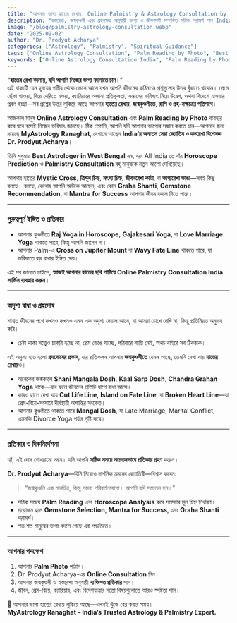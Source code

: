 ```yaml
---
title: "আপনার ভাগ্য হাতের রেখায়: Online Palmistry & Astrology Consultation by Dr. Prodyut Acharya"
description: "হস্তরেখা, জন্মকুণ্ডলী এবং গ্রহনক্ষত্র অনুযায়ী ভাগ্য ও জীবনসঙ্গী সম্পর্কিত সঠিক পরামর্শ পান India-এর প্রখ্যাত জ্যোতিষী ও হস্তরেখা বিশেষজ্ঞ Dr. Prodyut Acharya থেকে। Online Astrology & Palm Reading India, Best Astrologer in West Bengal, Expert Palmist, Gemstone Recommendation।"
image: "/blog/palmistry-astrology-consultation.webp"
date: "2025-09-02"
author: "Dr. Prodyut Acharya"
categories: ["Astrology", "Palmistry", "Spiritual Guidance"]
tags: ["Online Astrology Consultation", "Palm Reading by Photo", "Best Astrologer West Bengal", "Expert Palmist", "Gemstone Recommendation", "Horoscope Prediction", "Love Marriage Yoga", "Raj Yoga in Horoscope"]
keywords: ["Online Astrology Consultation India", "Palm Reading by Photo", "Best Astrologer West Bengal", "Expert Palmist India", "Gemstone Recommendation", "Horoscope Prediction India"]
---
```


“**হাতের রেখা বদলায়, যদি আপনি নিজের ভাগ্য বদলাতে চান।**”  
এই বাক্যটি যেন হৃদয়ের গভীর থেকে ভেসে আসে যখন আপনি জীবনের কঠিনতম প্রশ্নগুলোর উত্তর খুঁজতে থাকেন। প্রেমে ছেঁকা খাওয়া, বিয়ে দেরিতে হওয়া, ক্যারিয়ারে অজানা প্রতিকূলতা, সন্তানের ভবিষ্যৎ নিয়ে উদ্বেগ, অথবা বিদেশে যাওয়ার প্রবল ইচ্ছা—সব প্রশ্নের উত্তর লুকিয়ে আছে আপনার **হাতের রেখায়**, **জন্মকুণ্ডলীতে**, **রাশি ও গ্রহ-নক্ষত্রের গতিপথে**।  

আজকাল মানুষ **Online Astrology Consultation** এবং **Palm Reading by Photo** ব্যবহার করে ঘরে বসেই নিজের ভবিষ্যৎ জানছে। ঠিক তেমনি, আপনি যদি আপনার ভাগ্যের সন্ধান করতে চান—আপনার জন্য রয়েছে **MyAstrology Ranaghat**, যেখানে আছেন **India’র অন্যতম সেরা জ্যোতিষ ও হস্তরেখা বিশেষজ্ঞ Dr. Prodyut Acharya**।  

তিনি শুধুমাত্র **Best Astrologer in West Bengal** নন, বরং All India তে যাঁর **Horoscope Prediction** ও **Palmistry Consultation** বহু মানুষকে নতুন আলো দেখিয়েছে।  

আপনার হাতের **Mystic Cross**, **ত্রিশূল চিহ্ন**, **মৎস্য চিহ্ন**, **জীবনরেখা কাটা**, বা **ভাগ্যরেখা ভাঙা**—সবই কিছু বলছে। বলছে, কোথায় আপনি আটকে আছেন, এবং কোন **Graha Shanti**, **Gemstone Recommendation**, বা **Mantra for Success** আপনার জীবন বদলে দিতে পারে।  

---

### গুরুত্বপূর্ণ ইঙ্গিত ও প্রতিকার

- আপনার কুণ্ডলীতে **Raj Yoga in Horoscope**, **Gajakesari Yoga**, বা **Love Marriage Yoga** থাকতে পারে, কিন্তু আপনি জানেন না।  
- আপনার Palm-এ **Cross on Jupiter Mount** বা **Wavy Fate Line** থাকতে পারে, যা ভবিষ্যতে বড় বাধার ইঙ্গিত দেয়।  

এই সব জানতে চাইলে, **আজই আপনার হাতের ছবি পাঠিয়ে Online Palmistry Consultation India সার্ভিস ব্যবহার করুন।**  

---

### অদৃশ্য বাধা ও গ্রহদোষ

শাশ্বত জীবনের পথে কখনও কখনও এমন এক অদৃশ্য দেয়াল আসে, যা আমরা চোখে দেখি না, কিন্তু প্রতিনিয়ত অনুভব করি।  
- চেষ্টা থাকা সত্ত্বেও চাকরি হচ্ছে না, প্রেম ভেঙে যাচ্ছে, পরিবারে শান্তি নেই, অথচ বাইরে সব ঠিকঠাক।  

এই অদৃশ্য হাত হলো **গ্রহদোষের প্রভাব**, যার প্রতিফলন আপনার **জন্মকুণ্ডলীতে** যেমন আছে, তেমনি দেখা যায় **হাতের রেখায়**ও।  

- অনেকের জন্মকালে **Shani Mangala Dosh**, **Kaal Sarp Dosh**, **Chandra Grahan Yoga** থাকে—যার ফলে জীবনের প্রতিটি ধাপে বাধা আসে।  
- কারও হাতে দেখা যায় **Cut Life Line**, **Island on Fate Line**, বা **Broken Heart Line**—যা প্রেম-বিয়ে-সংসারে দীর্ঘস্থায়ী অশান্তির সংকেত।  
- আপনার কুণ্ডলীতে থাকতে পারে **Mangal Dosh**, যা Late Marriage, Marital Conflict, এমনকি Divorce Yoga পর্যন্ত সৃষ্টি করে।  

---

### প্রতিকার ও দিকনির্দেশনা

হ্যাঁ, এই দোষ শোধরানো সম্ভব। যদি আপনি **সঠিক সময়ে সচেতনভাবে প্রতিকার গ্রহণ** করেন।  

**Dr. Prodyut Acharya**—যিনি নিজেও দার্শনিক মননের জ্যোতিষী—বিশ্বাস করেন:  
> “জন্মকুণ্ডলি এক মানচিত্র, কিন্তু গন্তব্য পরিবর্তনযোগ্য। আপনি যদি সচেতন হন।”  

- সঠিক সময়ে **Palm Reading** এবং **Horoscope Analysis** করে সমস্যার মূল চিহ্ন নির্ধারণ।  
- প্রয়োজন হলে **Gemstone Selection**, **Mantra for Success**, এবং **Graha Shanti** পরামর্শ।  
- শত শত মানুষের ভাগ্য বদলে গেছে এই পদ্ধতিতে।  

---

### আপনার পদক্ষেপ

1. আপনার **Palm Photo** পাঠান।  
2. Dr. Prodyut Acharya-এর **Online Consultation** নিন।  
3. আপনার জন্মকুণ্ডলী ও হস্তরেখা অনুযায়ী **ব্যক্তিগত প্রতিকার** পান।  
4. জীবন, প্রেম-বিয়ে, ক্যারিয়ার, এবং বিদেশযাত্রার মতো বিষয়গুলোতে আরও স্পষ্টতা পান।  

🔮 আপনার ভাগ্য হাতের রেখায় লুকিয়ে আছে—এখনই খুঁজে বের করার সময়।  
**MyAstrology Ranaghat – India’s Trusted Astrology & Palmistry Expert.**


